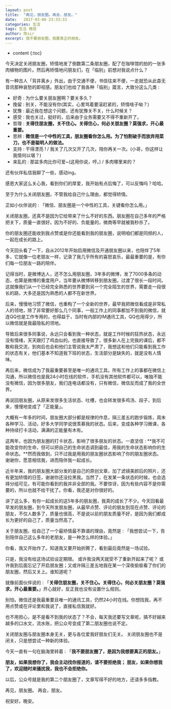 ```yaml
---
layout: post
title:  "再见，朋友圈。再会，朋友。"
date:   2017-03-06 23:33:33
categories: 生活
tags: 生活 微信
author: 陈sir
excerpt: 我不要朋友圈，我要真正的朋友。
---
```

* content
{:toc}

今天决定关闭朋友圈，矫情地发了倒数第二条朋友圈，配了在咖啡馆的拍的一张多肉植物的图片。然后再矫情地问朋友们，在「临别」前想对我说点什么？

有一种古人「背井离乡」外出，由于交通不便，书信往来不便，一走就恐从此杳无音讯那种哀愁的即视感。朋友们也给了我各种「临别」箴言，大致分这么几类 :

- 好奇 : 为什么要关朋友圈啊？要关多久？
- 挽留 : 别关，不能没有你(其实，心里骂着要滚赶紧的，矫情啥子呦？)
- 犹豫 : 最近我在想这个问题，还有犹豫关不关，什么时候关？
- 感受 : 我也关过，挺好的，后来由于业务需要又不得不重新开了。
- 哲理 : **关得住朋友圈，关不住心。关得住心，何必关朋友圈？莫强求，开心最重要。**
- 思辨 : **微信是一个中性的工具，朋友圈看你怎么用。为了怕割破手而放弃用菜刀，也不是聪明人的做法。**
- 支持 : 干得漂亮 ! / 我关了几次又开了几次，陪你再关一次。(小哥，你这样让我情何以堪？)
- 来乱的 : 那盆多肉比你可爱~(这用你说，哼。) / 多肉哪里来的？

还有伙伴私信我聊了一些，感动ing。

感恩大家这么关心我，看到你们的厚爱，我开始有点后悔了，可以反悔吗？哈哈。

至于为什么关闭朋友圈，不管我给自己什么理由，都觉得矫情。

正如小伙伴说的 : 「微信、朋友圈是一个中性的工具，关键看你怎么用。」

关闭朋友圈，还真不是因为它给带来了什么不好的东西。朋友圈在自己多年的严格把关下，质量一直很好。因为不好的、负能量的，微商等早就被我秒杀了。

你的朋友圈还能收到我点赞或是你还能看到我的朋友圈，说明咱们都是同频的人，一起在成长的路上。

今天回头看了一下，自从2012年开始启用微信及开通朋友圈以来，也陪伴了5年多，它就像一位老朋友一样，记录了我几乎所有的喜怒哀乐，最最重要的是，有你们每一位朋友一路的陪伴。

记得当时，是微博达人，还不怎么用朋友圈，3年多的微博，发了7000多条的动态，也算是微博的重度用户，当年要从微博转移到朋友圈，过渡了很长一段时间。这就像我们从一个已经完全熟悉的世界要到另一个完全陌生的世界，需要走一段很长的路，大多还是因为熟悉的人都不在新世界。

后来，慢慢地习惯了微信，也重构了一个全新的世界，最早我把微信看成是非常私人的领地，除了非常要好那么几个同事，一般工作上的同事都加不到我的微信，就连QQ也是工作专用的，也得益于，当时有内部的IM通讯工具，QQ也用得少，所以微信就是我最隐私的领地。

导致后来很多同事说，永远只会看到我一种状态，就是工作时候的狂热状态，永远没有情绪，天天跟打了鸡血似的。也直接导致了，很多新人在上完我的课后，都不敢和我交流，到岗后也会和他们主管说我太严肃了，我想这和他们只能看到我工作的状态有关，他们基本不知道我下班的状态，生活部分是缺失的，就是没有人情味。

再后来，微信成为了我最重要甚至是唯一的通讯工具。所有工作上的事都在微信上沟通，所以微信也是我24小时在线的软件，手机没有其他软件都可以，唯独不能没有微信，因为很多朋友，我们连电话都没有，只有微信，微信反而成了我的全世界。

再说回朋友圈，从原来发很多生活状态、吐槽，也会转发很多鸡汤、段子，到后来，慢慢地变成了「正能量」。

大概有一年多的时间，朋友圈大部分都是规律的作息，隔三差五的跑步锻炼，周末各种学习、活动，好多大学同学说很羡慕我的状态。后来，变成各种学习微课，各种持续打卡活动，满满的正能量有木有。

这两年，也因为朋友圈的打卡状态，影响了很多朋友的状态。一直坚信 : **我不可能改变你的生命，但可以把自己的生命状态调到最佳，用我的生命状态影响你的生命状态。**然而我做到，只不过我是用我的朋友圈状态影响了你的朋友圈状态。谢谢你，愿意相信我，进而陪伴我一起成长。

近半年来，我的朋友圈大部分发的是自己的原创文章，加了滤镜美颜后的照片，还有更加矫情的日签，谢谢你还没拉黑我。当然了，在发某一条状态的时候，也会选择分组可见，有可能你看到的我并非全部的我。不要惊讶，因为有些内容不是你需要的，所以也就不给干扰了。你看，我还是对你很好的。

讲了这么多，有你一起成长的这5年多的朋友圈，我真的成长了不少。今天回看最早发的朋友圈，到今天所发朋友圈，从最早点赞、评论的朋友到现在点赞、评论的朋友，不仅人数多了，质量也很高，不是说以前的朋友质量不好，是因为我们都成长为更好的自己了，质量当然高了。

关于朋友圈，给自己了一个最矫情最不靠谱的理由，竟然是 : 「我想尝试一下，告别陪伴自己这么多年的老朋友，是一种怎么样的体验。」

你看，我又开始作了。知道我又要开始折腾了，看到最后竟然是一场试验。

只是，我没有给这场试验设定期限。
或许我没两天就受不了重新开起来了呢？
或许我到后面忘记了开启朋友圈；又或许隔三差五地我在某一个深夜偷偷看了你们的朋友圈，然后又关上。谁知道呢？

就像前面伙伴说的 : 「**关得住朋友圈，关不住心。关得住心，何必关朋友圈？莫强求，开心最重要。**」开心就好，反正我也没有设置什么规则。

别怕，微信还是我最重要且唯一的通讯工具，仍然24小时在线。你想找我，再不用点赞或在评论里和我说了，直接私信我就好。

也不用担心，是不是看不到我的状态了？不会，每天我还要写文章呢，搞不好越来越多的口水文，流水账，把公众号变成了第二朋友圈也说不定。

关闭朋友圈与朋友圈本身无关，更与各位爱我好朋友们无关。
关闭朋友圈也不是闭关，只是想尝试一种新的体验。

今天一直有一句在脑海里转着 : 「**我不要朋友圈了，是因为我想要真正的朋友。**」

**朋友，如果我想你了，我会主动找你报道的，请不要拒绝我；**
**朋友，如果你想我了，欢迎随时来骚扰我，我也不会拒绝你。**

以后，公众号就是我的第二个朋友圈了，文章写得不好的地方，还请多多指教。

再见，朋友圈。
再会，朋友。

祝安好。晚安。